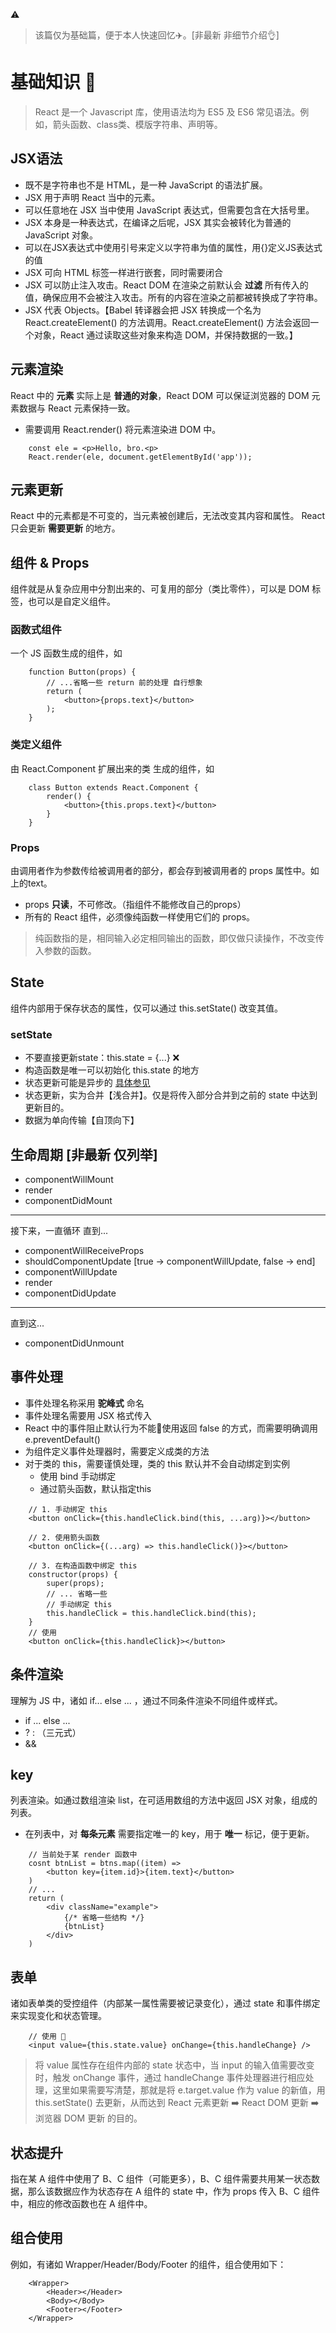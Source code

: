 ⚠️ 
> 该篇仅为基础篇，便于本人快速回忆✈️。[非最新 非细节介绍👌]
# 基础知识 🌿
> React 是一个 Javascript 库，使用语法均为 ES5 及 ES6 常见语法。例如，箭头函数、class类、模版字符串、声明等。
## JSX语法
- 既不是字符串也不是 HTML，是一种 JavaScript 的语法扩展。
- JSX 用于声明 React 当中的元素。
- 可以任意地在 JSX 当中使用 JavaScript 表达式，但需要包含在大括号里。
- JSX 本身是一种表达式，在编译之后呢，JSX 其实会被转化为普通的 JavaScript 对象。
- 可以在JSX表达式中使用引号来定义以字符串为值的属性，用{}定义JS表达式的值
- JSX 可向 HTML 标签一样进行嵌套，同时需要闭合
- JSX 可以防止注入攻击。React DOM 在渲染之前默认会 **过滤** 所有传入的值，确保应用不会被注入攻击。所有的内容在渲染之前都被转换成了字符串。
- JSX 代表 Objects。【Babel 转译器会把 JSX 转换成一个名为 React.createElement() 的方法调用。React.createElement() 方法会返回一个对象，React 通过读取这些对象来构造 DOM，并保持数据的一致。】

## 元素渲染
React 中的 **元素** 实际上是 **普通的对象**，React DOM 可以保证浏览器的 DOM 元素数据与 React 元素保持一致。
- 需要调用 React.render() 将元素渲染进 DOM 中。
```$xslt
    const ele = <p>Hello, bro.<p>
    React.render(ele, document.getElementById('app'));
```
## 元素更新
React 中的元素都是不可变的，当元素被创建后，无法改变其内容和属性。
React 只会更新 **需要更新** 的地方。

## 组件 & Props
组件就是从复杂应用中分割出来的、可复用的部分（类比零件），可以是 DOM 标签，也可以是自定义组件。
### 函数式组件
一个 JS 函数生成的组件，如
```$xslt
    function Button(props) {
        // ...省略一些 return 前的处理 自行想象
        return (
            <button>{props.text}</button>
        );
    }
```

### 类定义组件
由 React.Component 扩展出来的类 生成的组件，如
```$xslt
    class Button extends React.Component {
        render() {
            <button>{this.props.text}</button>
        }
    }
```

### Props
由调用者作为参数传给被调用者的部分，都会存到被调用者的 props 属性中。如上的text。
- props **只读**，不可修改。（指组件不能修改自己的props）
- 所有的 React 组件，必须像纯函数一样使用它们的 props。
> 纯函数指的是，相同输入必定相同输出的函数，即仅做只读操作，不改变传入参数的函数。

## State
组件内部用于保存状态的属性，仅可以通过 this.setState() 改变其值。
### setState
- 不要直接更新state：this.state = {...} ❌
- 构造函数是唯一可以初始化 this.state 的地方
- 状态更新可能是异步的 [具体参见]("./state.md")
- 状态更新，实为合并【浅合并】。仅是将传入部分合并到之前的 state 中达到更新目的。
- 数据为单向传输【自顶向下】

## 生命周期 [非最新 仅列举]
- componentWillMount
- render
- componentDidMount
---
接下来，一直循环 直到...
- componentWillReceiveProps
- shouldComponentUpdate [true -> componentWillUpdate, false -> end]
- componentWillUpdate
- render
- componentDidUpdate
---
直到这...
- componentDidUnmount

## 事件处理
- 事件处理名称采用 **驼峰式** 命名
- 事件处理名需要用 JSX 格式传入
- React 中的事件阻止默认行为不能🙅使用返回 false 的方式，而需要明确调用 e.preventDefault()
- 为组件定义事件处理器时，需要定义成类的方法
- 对于类的 this，需要谨慎处理，类的 this 默认并不会自动绑定到实例
    - 使用 bind 手动绑定
    - 通过箭头函数，默认指定this
```$xslt
    // 1. 手动绑定 this
    <button onClick={this.handleClick.bind(this, ...arg)}></button>
    
    // 2. 使用箭头函数
    <button onClick={(...arg) => this.handleClick()}></button>
    
    // 3. 在构造函数中绑定 this
    constructor(props) {
        super(props);
        // ... 省略一些
        // 手动绑定 this
        this.handleClick = this.handleClick.bind(this);
    }
    // 使用
    <button onClick={this.handleClick}></button>
```

## 条件渲染
理解为 JS 中，诸如 if... else ... ，通过不同条件渲染不同组件或样式。
- if ... else ...
- ? : （三元式）
- &&

## key
列表渲染。如通过数组渲染 list，在可适用数组的方法中返回 JSX 对象，组成的列表。
- 在列表中，对 **每条元素** 需要指定唯一的 key，用于 **唯一** 标记，便于更新。
```$xslt
    // 当前处于某 render 函数中
    cosnt btnList = btns.map((item) => 
        <button key={item.id}>{item.text}</button>
    )
    // ...
    return (
        <div className="example">
            {/* 省略一些结构 */}
            {btnList}
        </div>
    )
```

## 表单
诸如表单类的受控组件（内部某一属性需要被记录变化），通过 state 和事件绑定来实现变化和状态管理。
```$xslt
    // 使用 🌰
    <input value={this.state.value} onChange={this.handleChange} />
```
> 将 value 属性存在组件内部的 state 状态中，当 input 的输入值需要改变时，触发 onChange 事件，通过 handleChange 事件处理器进行相应处理，这里如果需要写清楚，那就是将 e.target.value 作为 value 的新值，用 this.setState() 去更新，从而达到 React 元素更新 ➡️ React DOM 更新 ➡️ 浏览器 DOM 更新 的目的。

## 状态提升
指在某 A 组件中使用了 B、C 组件（可能更多），B、C 组件需要共用某一状态数据，那么该数据应作为状态存在 A 组件的 state 中，作为 props 传入 B、C 组件中，相应的修改函数也在 A 组件中。

## 组合使用
例如，有诸如 Wrapper/Header/Body/Footer 的组件，组合使用如下：
```$xslt
    <Wrapper>
        <Header></Header>
        <Body></Body>
        <Footer></Footer>
    </Wrapper>
```
